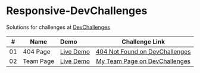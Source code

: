 # Responsive-DevChallenges

Solutions for challenges at [DevChallenges](https://devchallenges.io/paths/responsiveWebPaths)

|#|Name|Demo|Challenge Link|
|:---:|---|:---|:---:|
|01|404 Page|[Live Demo](https://mukeshgurpude.github.io/Responsive-DevChallenges/404-page/)|[404 Not Found on DevChallenges](https://devchallenges.io/challenges/wBunSb7FPrIepJZAg0sY)|
|02|Team Page|[Live Demo](https://mukeshgurpude.github.io/Responsive-DevChallenges/team/)|[My Team Page on DevChallenges](https://devchallenges.io/challenges/hhmesazsqgKXrTkYkt0U)
